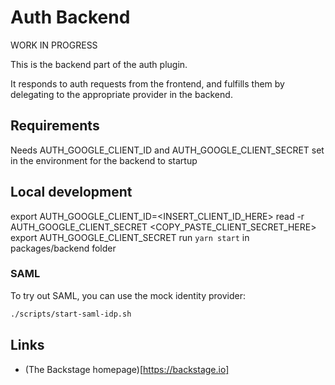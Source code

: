 # Auth Backend

WORK IN PROGRESS

This is the backend part of the auth plugin.

It responds to auth requests from the frontend, and fulfills them by delegating
to the appropriate provider in the backend.

## Requirements

Needs AUTH_GOOGLE_CLIENT_ID and AUTH_GOOGLE_CLIENT_SECRET set in the environment for the backend to startup

## Local development

export AUTH_GOOGLE_CLIENT_ID=<INSERT_CLIENT_ID_HERE>
read -r AUTH_GOOGLE_CLIENT_SECRET
<COPY_PASTE_CLIENT_SECRET_HERE>
export AUTH_GOOGLE_CLIENT_SECRET
run `yarn start` in packages/backend folder

### SAML

To try out SAML, you can use the mock identity provider:

```bash
./scripts/start-saml-idp.sh
```

## Links

- (The Backstage homepage)[https://backstage.io]
